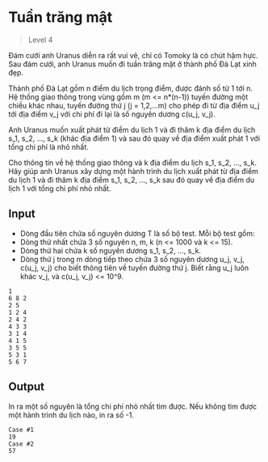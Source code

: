 # Tuần trăng mật
>
> Level 4

Đám cưới anh Uranus diễn ra rất vui vẻ, chỉ có Tomoky là có chút hậm hực. Sau đám cưới, anh Uranus muốn đi tuần trăng mật ở thành phố Đà Lạt xinh đẹp.

Thành phố Đà Lạt gồm n điểm du lịch trọng điểm, được đánh số từ 1 tới n. Hệ thống giao thông trong vùng gồm m (m <= n*(n-1)) tuyến đường một chiều khác nhau, tuyến đường thứ j (j = 1,2,…m) cho phép đi từ địa điểm u_j tới địa điểm v_j với chi phí đi lại là số nguyên dương c(u_j, v_j).

Anh Uranus muốn xuất phát từ điểm du lịch 1 và đi thăm k địa điểm du lịch s_1, s_2, ..., s_k (khác địa điểm 1) và sau đó quay về địa điểm xuất phát 1 với tổng chi phí là nhỏ nhất.

Cho thông tin về hệ thống giao thông và k địa điểm du lịch s_1, s_2, ..., s_k. Hãy giúp anh Uranus xây dựng một hành trình du lịch xuất phát từ địa điểm du lịch 1 và đi thăm k địa điểm s_1, s_2, …, s_k sau đó quay về địa điểm du lịch 1 với tổng chi phí nhỏ nhất.

## Input

- Dòng đầu tiên chứa số nguyên dương T là số bộ test. Mỗi bộ test gồm:
- Dòng thứ nhất chứa 3 số nguyên n, m, k (n <= 1000 và k <= 15).
- Dòng thứ hai chứa k số nguyên dương s_1, s_2, …, s_k.
- Dòng thứ j trong m dòng tiếp theo chứa 3 số nguyên dương u_j, v_j, c(u_j, v_j) cho biết thông tiên về tuyến đường thứ j. Biết rằng u_j luôn khác v_j, và c(u_j, v_j) <= 10^9.

```
1
6 8 2
2 5
1 2 4
2 4 2
4 3 3
3 1 4
4 1 5
3 5 5
5 3 1
5 6 7
```

## Output

In ra một số nguyên là tổng chi phí nhỏ nhất tìm được.
Nếu không tìm được một hành trình du lịch nào, in ra số -1.

```
Case #1
19
Case #2
57
```